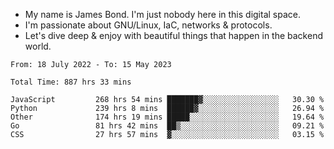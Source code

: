 - My name is James Bond. I'm just nobody here in this digital space. 
- I'm passionate about GNU/Linux, IaC, networks & protocols. 
- Let's dive deep & enjoy with beautiful things that happen in the backend world.


<!--START_SECTION:waka-->

```text
From: 18 July 2022 - To: 15 May 2023

Total Time: 887 hrs 33 mins

JavaScript         268 hrs 54 mins ███████▓░░░░░░░░░░░░░░░░░   30.30 %
Python             239 hrs 8 mins  ██████▓░░░░░░░░░░░░░░░░░░   26.94 %
Other              174 hrs 19 mins █████░░░░░░░░░░░░░░░░░░░░   19.64 %
Go                 81 hrs 42 mins  ██▒░░░░░░░░░░░░░░░░░░░░░░   09.21 %
CSS                27 hrs 57 mins  ▓░░░░░░░░░░░░░░░░░░░░░░░░   03.15 %
```

<!--END_SECTION:waka-->
